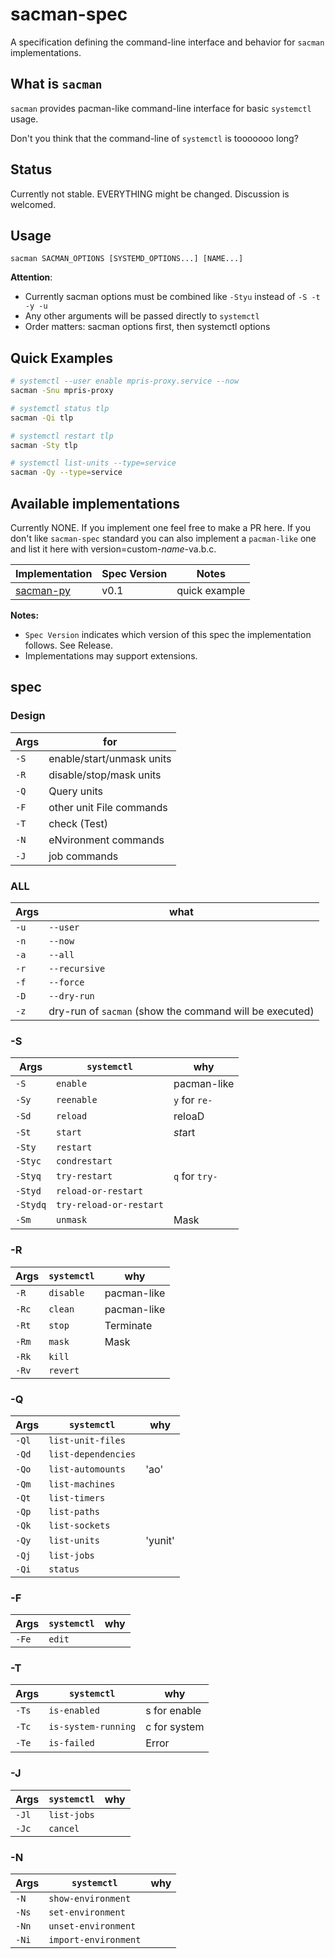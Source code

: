 # sacman-spec

A specification defining the command-line interface and behavior for `sacman` implementations.

## What is `sacman`

`sacman` provides pacman-like command-line interface for basic `systemctl` usage.

Don't you think that the command-line of `systemctl` is tooooooo long?

## Status

Currently not stable. EVERYTHING might be changed. Discussion is welcomed.

## Usage

```
sacman SACMAN_OPTIONS [SYSTEMD_OPTIONS...] [NAME...]
```

**Attention**: 
- Currently sacman options must be combined like `-Styu` instead of `-S -t -y -u`
- Any other arguments will be passed directly to `systemctl`
- Order matters: sacman options first, then systemctl options

## Quick Examples

```bash
# systemctl --user enable mpris-proxy.service --now
sacman -Snu mpris-proxy

# systemctl status tlp  
sacman -Qi tlp

# systemctl restart tlp
sacman -Sty tlp

# systemctl list-units --type=service
sacman -Qy --type=service
```
## Available implementations

Currently NONE. If you implement one feel free to make a PR here. 
If you don't like `sacman-spec` standard you can also implement a `pacman-like` one and list it here with version=custom-*name*-va.b.c. 

| Implementation | Spec Version | Notes |
|---------------|--------------|--------|
| [sacman-py](https://github.com/sacman-cli/sacman-py) | v0.1 | quick example |

**Notes:**
- `Spec Version` indicates which version of this spec the implementation follows. See Release.
- Implementations may support extensions.

## spec

### Design


|Args|for|
|-|-|
|`-S` | enable/start/unmask units |
|`-R` | disable/stop/mask units |
|`-Q` | Query units |
|`-F` | other unit File commands |
|`-T` | check (Test) |
|`-N` | eNvironment commands |
|`-J` | job commands |

### ALL


|Args| what |
|-|-|
| `-u` | `--user` |
| `-n` | `--now` |
| `-a` | `--all` |
| `-r` | `--recursive` |
| `-f` | `--force` |
| `-D` | `--dry-run` |
| `-z` | dry-run of `sacman` (show the command will be executed) |

### -S


|Args| `systemctl` | why |
|-|-|-|
| `-S` | `enable` | pacman-like |
| `-Sy` | `reenable` | `y` for `re-`|
| `-Sd` | `reload` | reloaD |
| `-St` | `start` | *st*art |
| `-Sty` | `restart` | |
| `-Styc` | `condrestart` ||
| `-Styq` | `try-restart` |`q` for `try-`|
| `-Styd` | `reload-or-restart` ||
| `-Stydq` | `try-reload-or-restart` ||
| `-Sm` | `unmask` | Mask |

### -R


|Args| `systemctl` | why |
|-|-|-|
| `-R` | `disable` | pacman-like |
| `-Rc` | `clean` | pacman-like |
| `-Rt` | `stop` | Terminate |
| `-Rm` | `mask` | Mask |
| `-Rk` | `kill` | |
| `-Rv` | `revert` |


### -Q

|Args| `systemctl` | why |
|-|-|-|
| `-Ql` | `list-unit-files` |
| `-Qd` | `list-dependencies` |
| `-Qo` | `list-automounts` | 'ao' |
| `-Qm` | `list-machines` |
| `-Qt` | `list-timers` |
| `-Qp` | `list-paths` |
| `-Qk` | `list-sockets` |
| `-Qy` | `list-units` | 'yunit' |
| `-Qj` | `list-jobs` |
| `-Qi` | `status` |

### -F

|Args| `systemctl` | why |
|-|-|-|
| `-Fe` | `edit` |


### -T

|Args| `systemctl` | why |
|-|-|-|
| `-Ts` | `is-enabled` | s for enable |
| `-Tc` | `is-system-running` | c for system |
| `-Te` | `is-failed` | Error |

### -J
|Args| `systemctl` | why |
|-|-|-|
| `-Jl` | `list-jobs` |  |
| `-Jc` | `cancel` |  |

### -N
|Args| `systemctl` | why |
|-|-|-|
| `-N` | `show-environment` |  |
| `-Ns` | `set-environment` |  |
| `-Nn` | `unset-environment` |  |
| `-Ni` | `import-environment` |  |

